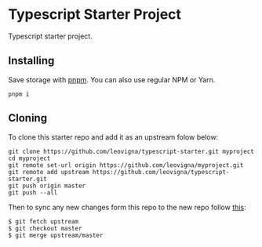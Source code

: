 # Typescript Starter Project

Typescript starter project.

## Installing

Save storage with [pnpm](https://pnpm.js.org/). You can also use regular NPM or Yarn.

```
pnpm i
```

## Cloning

To clone this starter repo and add it as an upstream folow below:

```
git clone https://github.com/leovigna/typescript-starter.git myproject
cd myproject
git remote set-url origin https://github.com/leovigna/myproject.git
git remote add upstream https://github.com/leovigna/typescript-starter.git
git push origin master
git push --all
```

Then to sync any new changes form this repo to the new repo follow [this](https://help.github.com/en/articles/syncing-a-fork):

```
$ git fetch upstream
$ git checkout master
$ git merge upstream/master
```
